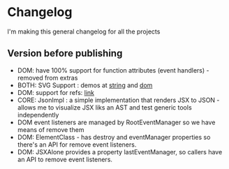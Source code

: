 # Changelog

I'm making this general changelog for all the projects

## Version before publishing

 * DOM: have 100% support for function attributes (event handlers) - removed from extras
 * BOTH: SVG Support : demos at [string](jsx-alone-string-sample-project/src/simple/main.tsx) and [dom](jsx-alone-dom-sample-project/src/simple/main.tsx)
 * DOM: support for refs: [link](jsx-alone-dom/src/__tests__/refsTest.tsx)
 * CORE: JsonImpl : a simple implementation that renders JSX to JSON - allows me to visualize JSX liks an AST and test generic tools independently
 * DOM event listeners are managed by RootEventManager so we have means of remove them
 * DOM: ElementClass - has destroy and eventManager properties so there's an API for remove event listeners.
 * DOM: JSXAlone provides a property lastEventManager, so callers have an API to remove event listeners.